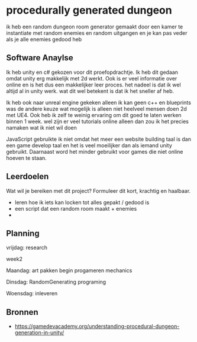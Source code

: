 # procedurally generated dungeon

ik heb een random dungeon room generator gemaakt door een kamer te instantiate met random enemies en random uitgangen en je kan pas veder als je alle enemies gedood heb

 

## Software Anaylse 
Ik heb unity en c# gekozen voor dit proefopdrachtje. Ik heb dit gedaan omdat unity erg makkelijk met 2d werkt.
Ook is er veel informatie over online en is het dus een makkelijker leer proces. het nadeel is dat ik wel altijd al in unity werk.
wat dit wel betekent is dat ik het sneller af heb.

Ik heb ook naar unreal engine gekeken alleen ik kan geen c++ en blueprints was de andere keuze wat mogelijk is alleen niet heelveel mensen doen 2d met UE4. Ook heb ik zelf te weinig ervaring om dit goed te laten werken binnen 1 week. 
wel zijn er veel tutorials online alleen dan zou ik het precies namaken wat ik niet wil doen

JavaScript gebruikte ik niet omdat het meer een website building taal is dan een game develop taal en het is veel moeilijker dan als iemand unity gebruikt. Daarnaast word het minder gebruikt voor games die niet online hoeven te staan.





## Leerdoelen 
Wat wil je bereiken met dit project? Formuleer dit kort, krachtig en haalbaar.
- leren hoe ik iets kan locken tot alles gepakt / gedood is
- een script dat een random room maakt + enemies 
- 

## Planning 

vrijdag: research

week2

Maandag: art pakken begin progameren mechanics 

Dinsdag: RandomGenerating programing

Woensdag: inleveren


## Bronnen


- https://gamedevacademy.org/understanding-procedural-dungeon-generation-in-unity/

